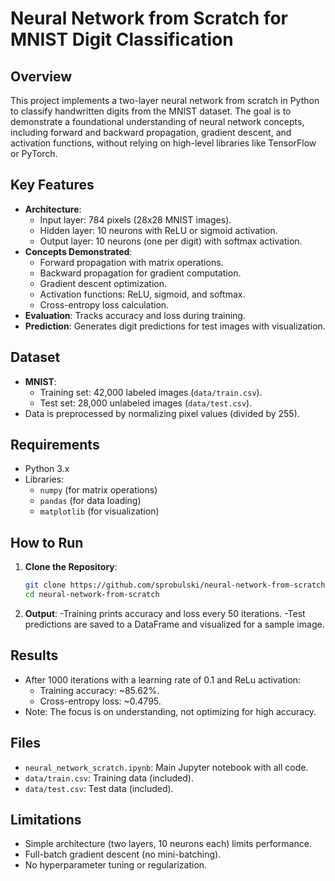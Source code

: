 # Neural Network from Scratch for MNIST Digit Classification

## Overview
This project implements a two-layer neural network from scratch in Python to classify handwritten digits from the MNIST dataset. The goal is to demonstrate a foundational understanding of neural network concepts, including forward and backward propagation, gradient descent, and activation functions, without relying on high-level libraries like TensorFlow or PyTorch.

## Key Features
- **Architecture**: 
  - Input layer: 784 pixels (28x28 MNIST images).
  - Hidden layer: 10 neurons with ReLU or sigmoid activation.
  - Output layer: 10 neurons (one per digit) with softmax activation.
- **Concepts Demonstrated**:
  - Forward propagation with matrix operations.
  - Backward propagation for gradient computation.
  - Gradient descent optimization.
  - Activation functions: ReLU, sigmoid, and softmax.
  - Cross-entropy loss calculation.
- **Evaluation**: Tracks accuracy and loss during training.
- **Prediction**: Generates digit predictions for test images with visualization.

## Dataset
- **MNIST**: 
  - Training set: 42,000 labeled images (`data/train.csv`).
  - Test set: 28,000 unlabeled images (`data/test.csv`).
- Data is preprocessed by normalizing pixel values (divided by 255).

## Requirements
- Python 3.x
- Libraries:
  - `numpy` (for matrix operations)
  - `pandas` (for data loading)
  - `matplotlib` (for visualization)

## How to Run
1. **Clone the Repository**:
   ```bash
   git clone https://github.com/sprobulski/neural-network-from-scratch
   cd neural-network-from-scratch

2. **Output**:
 -Training prints accuracy and loss every 50 iterations.
 -Test predictions are saved to a DataFrame and visualized for a sample image.

## Results
- After 1000 iterations with a learning rate of 0.1 and ReLu activation:
  - Training accuracy: ~85.62%.
  - Cross-entropy loss: ~0.4795.
- Note: The focus is on understanding, not optimizing for high accuracy.

## Files
- `neural_network_scratch.ipynb`: Main Jupyter notebook with all code.
- `data/train.csv`: Training data (included).
- `data/test.csv`: Test data (included).

## Limitations
- Simple architecture (two layers, 10 neurons each) limits performance.
- Full-batch gradient descent (no mini-batching).
- No hyperparameter tuning or regularization.
